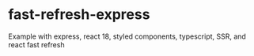 # fast-refresh-express

Example with express, react 18, styled components, typescript, SSR, and react fast refresh
